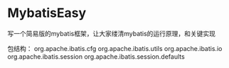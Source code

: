 # MybatisEasy
写一个简易版的mybatis框架，让大家缕清mybatis的运行原理，和关键实现

包结构：
org.apache.ibatis.cfg
org.apache.ibatis.utils
org.apache.ibatis.io
org.apache.ibatis.session
org.apache.ibatis.session.defaults
